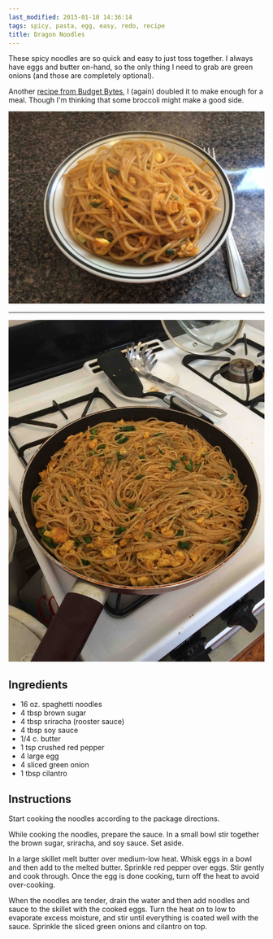 ```yaml
---
last_modified: 2015-01-10 14:36:14
tags: spicy, pasta, egg, easy, redo, recipe
title: Dragon Noodles
---
```


These spicy noodles are so quick and easy to just toss together. I always have
eggs and butter on-hand, so the only thing I need to grab are green onions (and
those are completely optional).

Another [recipe from Budget
Bytes](http://www.budgetbytes.com/2012/08/spicy-noodles/), I (again) doubled it
to make enough for a meal. Though I'm thinking that some broccoli might make a
good side.

![](IMG_0993.jpg)

---

![](IMG_0991.jpg)

## Ingredients

* 16 oz. spaghetti noodles
* 4 tbsp brown sugar
* 4 tbsp sriracha (rooster sauce)
* 4 tbsp soy sauce
* 1/4 c. butter
* 1 tsp crushed red pepper
* 4 large egg
* 4 sliced green onion
* 1 tbsp cilantro

## Instructions

Start cooking the noodles according to the package directions.

While cooking the noodles, prepare the sauce. In a small bowl stir together the
brown sugar, sriracha, and soy sauce. Set aside.

In a large skillet melt butter over medium-low heat. Whisk eggs in a bowl and
then add to the melted butter. Sprinkle red pepper over eggs.  Stir gently and
cook through. Once the egg is done cooking, turn off the heat to avoid
over-cooking.

When the noodles are tender, drain the water and then add noodles and sauce to
the skillet with the cooked eggs. Turn the heat on to low to evaporate excess
moisture, and stir until everything is coated well with the sauce. Sprinkle the
sliced green onions and cilantro on top.
